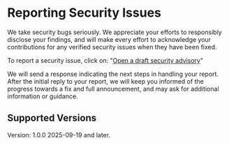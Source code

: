 # Reporting Security Issues

We take security bugs seriously.  We appreciate your efforts to responsibly
disclose your findings, and will make every effort to acknowledge your
contributions for any verified security issues when they have been fixed.

To report a security issue, click on: "[Open a draft security advisory](https://github.com/lcn2/pr/security/advisories/new)"

We will send a response indicating the next steps in handling your
report. After the initial reply to your report, we will keep you informed
of the progress towards a fix and full announcement, and may ask for
additional information or guidance.


## Supported Versions

Version: 1.0.0 2025-09-19 and later.

